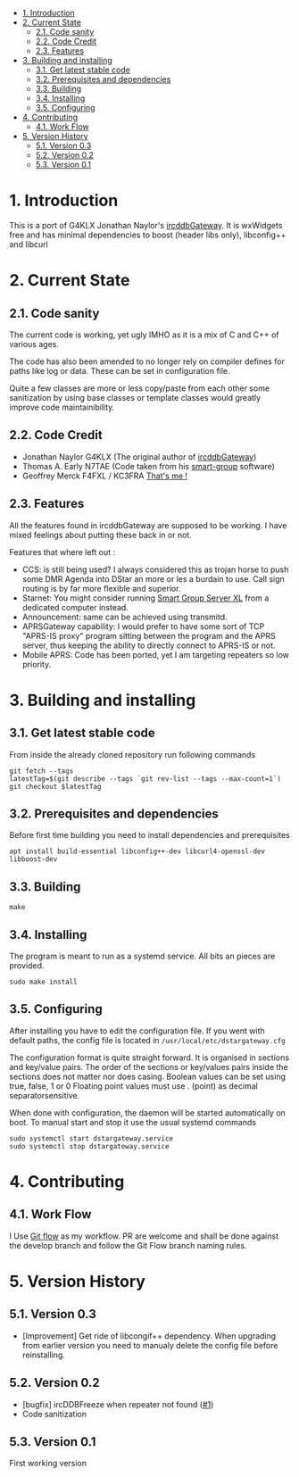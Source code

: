 - [1. Introduction](#1-introduction)
- [2. Current State](#2-current-state)
  - [2.1. Code sanity](#21-code-sanity)
  - [2.2. Code Credit](#22-code-credit)
  - [2.3. Features](#23-features)
- [3. Building and installing](#3-building-and-installing)
  - [3.1. Get latest stable code](#31-get-latest-stable-code)
  - [3.2. Prerequisites and dependencies](#32-prerequisites-and-dependencies)
  - [3.3. Building](#33-building)
  - [3.4. Installing](#34-installing)
  - [3.5. Configuring](#35-configuring)
- [4. Contributing](#4-contributing)
  - [4.1. Work Flow](#41-work-flow)
- [5. Version History](#5-version-history)
  - [5.1. Version 0.3](#51-version-03)
  - [5.2. Version 0.2](#52-version-02)
  - [5.3. Version 0.1](#53-version-01)


# 1. Introduction
This is a port of G4KLX Jonathan Naylor's [ircddbGateway](https://github.com/g4klx/ircDDBGateway). It is wxWidgets free and has minimal dependencies to boost (header libs only), libconfig++ and libcurl

# 2. Current State
## 2.1. Code sanity
The current code is working, yet ugly IMHO as it is a mix of C and C++ of various ages.

The code has also been amended to no longer rely on compiler defines for paths like log or data. These can be set in configuration file.

Quite a few classes are more or less copy/paste from each other some sanitization by using base classes or template classes would greatly improve code maintainibility.
## 2.2. Code Credit
- Jonathan Naylor G4KLX (The original author of [ircddbGateway](https://github.com/g4klx/ircDDBGateway))
- Thomas A. Early N7TAE (Code taken from his [smart-group](https://github.com/n7tae/smart-group-server) software)
- Geoffrey Merck F4FXL / KC3FRA [That's me !](https://github.com/F4FXL/)
## 2.3. Features
All the features found in ircddbGateway are supposed to be working. I have mixed feelings about putting these back in or not.

Features that where left out :
- CCS: is still being used? I always considered this as trojan horse to push some DMR Agenda into DStar an more or les a burdain to use. Call sign routing is by far more flexible and superior.
- Starnet: You might consider running [Smart Group Server XL](https://github.com/F4FXL/smart-group-server-xl) from a dedicated computer instead.
- Announcement: same can be achieved using transmitd.
- APRSGateway capability: I would prefer to have some sort of TCP "APRS-IS proxy" program sitting between the program and the APRS server, thus keeping the ability to directly connect to APRS-IS or not.
- Mobile APRS: Code has been ported, yet I am targeting repeaters so low priority.

# 3. Building and installing
## 3.1. Get latest stable code
From inside the already cloned repository run following commands
```
git fetch --tags
latestTag=$(git describe --tags `git rev-list --tags --max-count=1`)
git checkout $latestTag
```

## 3.2. Prerequisites and dependencies
Before first time building you need to install dependencies and prerequisites
```
apt install build-essential libconfig++-dev libcurl4-openssl-dev libboost-dev
```
## 3.3. Building
```
make
```
## 3.4. Installing
The program is meant to run as a systemd service. All bits an pieces are provided.
```
sudo make install
```
## 3.5. Configuring
After installing you have to edit the configuration file. If you went with default paths, the config file is located in `/usr/local/etc/dstargateway.cfg`

The configuration format is quite straight forward. It is organised in sections and key/value pairs.
The order of the sections or key/values pairs inside the sections does not matter nor does casing.
Boolean values can be set using true, false, 1 or 0
Floating point values must use . (point) as decimal separatorsensitive.

When done with configuration, the daemon will be started automatically on boot. To manual start and stop it use the usual systemd commands
```
sudo systemctl start dstargateway.service
sudo systemctl stop dstargateway.service
```
# 4. Contributing
## 4.1. Work Flow
I Use [Git flow](https://danielkummer.github.io/git-flow-cheatsheet/) as my workflow. PR are welcome and shall be done against the develop branch and follow the Git Flow branch naming rules.

# 5. Version History
## 5.1. Version 0.3
- [Improvement] Get ride of libcongif++ dependency. When upgrading from earlier version you need to manualy delete the config file before reinstalling.
## 5.2. Version 0.2
- [bugfix] ircDDBFreeze when repeater not found ([#1](https://github.com/F4FXL/DStarGateway/issues/1))
- Code sanitization
## 5.3. Version 0.1
First working version